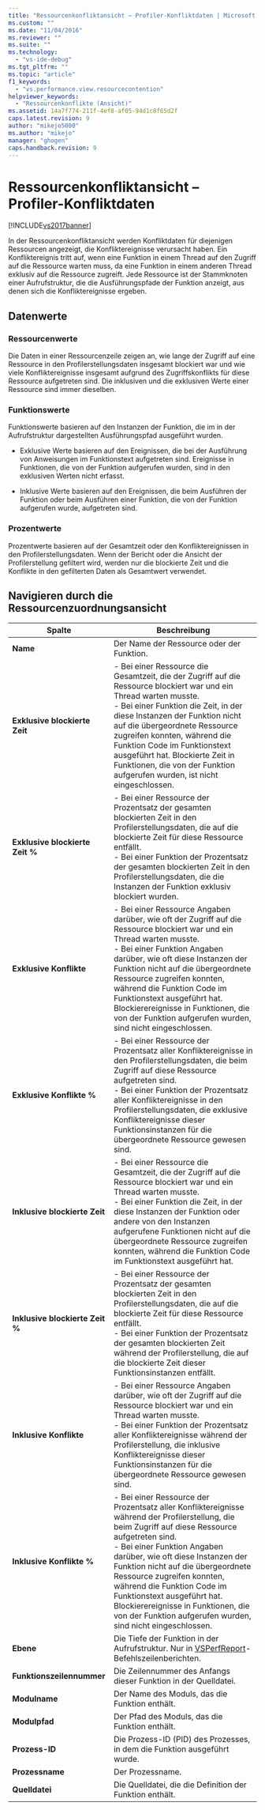 ```yaml
---
title: "Ressourcenkonfliktansicht – Profiler-Konfliktdaten | Microsoft Docs"
ms.custom: ""
ms.date: "11/04/2016"
ms.reviewer: ""
ms.suite: ""
ms.technology: 
  - "vs-ide-debug"
ms.tgt_pltfrm: ""
ms.topic: "article"
f1_keywords: 
  - "vs.performance.view.resourcecontention"
helpviewer_keywords: 
  - "Ressourcenkonflikte (Ansicht)"
ms.assetid: 14a7f774-211f-4ef8-af05-94d1c8f65d2f
caps.latest.revision: 9
author: "mikejo5000"
ms.author: "mikejo"
manager: "ghogen"
caps.handback.revision: 9
---
```

# Ressourcenkonfliktansicht – Profiler-Konfliktdaten
[!INCLUDE[vs2017banner](../code-quality/includes/vs2017banner.md)]

In der Ressourcenkonfliktansicht werden Konfliktdaten für diejenigen Ressourcen angezeigt, die Konfliktereignisse verursacht haben.  Ein Konfliktereignis tritt auf, wenn eine Funktion in einem Thread auf den Zugriff auf die Ressource warten muss, da eine Funktion in einem anderen Thread exklusiv auf die Ressource zugreift.  Jede Ressource ist der Stammknoten einer Aufrufstruktur, die die Ausführungspfade der Funktion anzeigt, aus denen sich die Konfliktereignisse ergeben.  
  
## Datenwerte  
  
### Ressourcenwerte  
 Die Daten in einer Ressourcenzeile zeigen an, wie lange der Zugriff auf eine Ressource in den Profilerstellungsdaten insgesamt blockiert war und wie viele Konfliktereignisse insgesamt aufgrund des Zugriffskonflikts für diese Ressource aufgetreten sind.  Die inklusiven und die exklusiven Werte einer Ressource sind immer dieselben.  
  
### Funktionswerte  
 Funktionswerte basieren auf den Instanzen der Funktion, die im in der Aufrufstruktur dargestellten Ausführungspfad ausgeführt wurden.  
  
-   Exklusive Werte basieren auf den Ereignissen, die bei der Ausführung von Anweisungen im Funktionstext aufgetreten sind.  Ereignisse in Funktionen, die von der Funktion aufgerufen wurden, sind in den exklusiven Werten nicht erfasst.  
  
-   Inklusive Werte basieren auf den Ereignissen, die beim Ausführen der Funktion oder beim Ausführen einer Funktion, die von der Funktion aufgerufen wurde, aufgetreten sind.  
  
### Prozentwerte  
 Prozentwerte basieren auf der Gesamtzeit oder den Konfliktereignissen in den Profilerstellungsdaten.  Wenn der Bericht oder die Ansicht der Profilerstellung gefiltert wird, werden nur die blockierte Zeit und die Konflikte in den gefilterten Daten als Gesamtwert verwendet.  
  
## Navigieren durch die Ressourcenzuordnungsansicht  
  
|Spalte|**Beschreibung**|  
|------------|----------------------|  
|**Name**|Der Name der Ressource oder der Funktion.|  
|**Exklusive blockierte Zeit**|-   Bei einer Ressource die Gesamtzeit, die der Zugriff auf die Ressource blockiert war und ein Thread warten musste.<br />-   Bei einer Funktion die Zeit, in der diese Instanzen der Funktion nicht auf die übergeordnete Ressource zugreifen konnten, während die Funktion Code im Funktionstext ausgeführt hat.  Blockierte Zeit in Funktionen, die von der Funktion aufgerufen wurden, ist nicht eingeschlossen.|  
|**Exklusive blockierte Zeit %**|-   Bei einer Ressource der Prozentsatz der gesamten blockierten Zeit in den Profilerstellungsdaten, die auf die blockierte Zeit für diese Ressource entfällt.<br />-   Bei einer Funktion der Prozentsatz der gesamten blockierten Zeit in den Profilerstellungsdaten, die die Instanzen der Funktion exklusiv blockiert wurden.|  
|**Exklusive Konflikte**|-   Bei einer Ressource Angaben darüber, wie oft der Zugriff auf die Ressource blockiert war und ein Thread warten musste.<br />-   Bei einer Funktion Angaben darüber, wie oft diese Instanzen der Funktion nicht auf die übergeordnete Ressource zugreifen konnten, während die Funktion Code im Funktionstext ausgeführt hat.  Blockierereignisse in Funktionen, die von der Funktion aufgerufen wurden, sind nicht eingeschlossen.|  
|**Exklusive Konflikte %**|-   Bei einer Ressource der Prozentsatz aller Konfliktereignisse in den Profilerstellungsdaten, die beim Zugriff auf diese Ressource aufgetreten sind.<br />-   Bei einer Funktion der Prozentsatz aller Konfliktereignisse in den Profilerstellungsdaten, die exklusive Konfliktereignisse dieser Funktionsinstanzen für die übergeordnete Ressource gewesen sind.|  
|**Inklusive blockierte Zeit**|-   Bei einer Ressource die Gesamtzeit, die der Zugriff auf die Ressource blockiert war und ein Thread warten musste.<br />-   Bei einer Funktion die Zeit, in der diese Instanzen der Funktion oder andere von den Instanzen aufgerufene Funktionen nicht auf die übergeordnete Ressource zugreifen konnten, während die Funktion Code im Funktionstext ausgeführt hat.|  
|**Inklusive blockierte Zeit %**|-   Bei einer Ressource der Prozentsatz der gesamten blockierten Zeit in den Profilerstellungsdaten, die auf die blockierte Zeit für diese Ressource entfällt.<br />-   Bei einer Funktion der Prozentsatz der gesamten blockierten Zeit während der Profilerstellung, die auf die blockierte Zeit dieser Funktionsinstanzen entfällt.|  
|**Inklusive Konflikte**|-   Bei einer Ressource Angaben darüber, wie oft der Zugriff auf die Ressource blockiert war und ein Thread warten musste.<br />-   Bei einer Funktion der Prozentsatz aller Konfliktereignisse während der Profilerstellung, die inklusive Konfliktereignisse dieser Funktionsinstanzen für die übergeordnete Ressource gewesen sind.|  
|**Inklusive Konflikte %**|-   Bei einer Ressource der Prozentsatz aller Konfliktereignisse während der Profilerstellung, die beim Zugriff auf diese Ressource aufgetreten sind.<br />-   Bei einer Funktion Angaben darüber, wie oft diese Instanzen der Funktion nicht auf die übergeordnete Ressource zugreifen konnten, während die Funktion Code im Funktionstext ausgeführt hat.  Blockierereignisse in Funktionen, die von der Funktion aufgerufen wurden, sind nicht eingeschlossen.|  
|**Ebene**|Die Tiefe der Funktion in der Aufrufstruktur.  Nur in [VSPerfReport](../profiling/vsperfreport.md)\-Befehlszeilenberichten.|  
|**Funktionszeilennummer**|Die Zeilennummer des Anfangs dieser Funktion in der Quelldatei.|  
|**Modulname**|Der Name des Moduls, das die Funktion enthält.|  
|**Modulpfad**|Der Pfad des Moduls, das die Funktion enthält.|  
|**Prozess\-ID**|Die Prozess\-ID \(PID\) des Prozesses, in dem die Funktion ausgeführt wurde.|  
|**Prozessname**|Der Prozessname.|  
|**Quelldatei**|Die Quelldatei, die die Definition der Funktion enthält.|